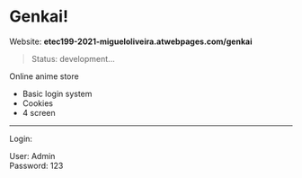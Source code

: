 # Genkai!

Website: **etec199-2021-migueloliveira.atwebpages.com/genkai**

> Status: development...

<p> Online anime store </p>

* Basic login system
* Cookies
* 4 screen

<hr>
<p> Login: </p>
User: Admin <br>
Password: 123
